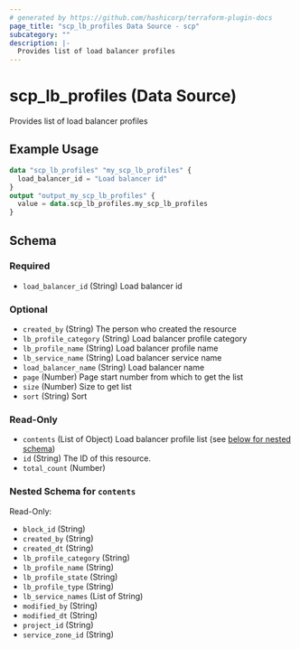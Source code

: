 ```yaml
---
# generated by https://github.com/hashicorp/terraform-plugin-docs
page_title: "scp_lb_profiles Data Source - scp"
subcategory: ""
description: |-
  Provides list of load balancer profiles
---
```


# scp_lb_profiles (Data Source)

Provides list of load balancer profiles

## Example Usage

```terraform
data "scp_lb_profiles" "my_scp_lb_profiles" {
  load_balancer_id = "Load balancer id"
}
output "output_my_scp_lb_profiles" {
  value = data.scp_lb_profiles.my_scp_lb_profiles
}
```

<!-- schema generated by tfplugindocs -->
## Schema

### Required

- `load_balancer_id` (String) Load balancer id

### Optional

- `created_by` (String) The person who created the resource
- `lb_profile_category` (String) Load balancer profile category
- `lb_profile_name` (String) Load balancer profile name
- `lb_service_name` (String) Load balancer service name
- `load_balancer_name` (String) Load balancer name
- `page` (Number) Page start number from which to get the list
- `size` (Number) Size to get list
- `sort` (String) Sort

### Read-Only

- `contents` (List of Object) Load balancer profile list (see [below for nested schema](#nestedatt--contents))
- `id` (String) The ID of this resource.
- `total_count` (Number)

<a id="nestedatt--contents"></a>
### Nested Schema for `contents`

Read-Only:

- `block_id` (String)
- `created_by` (String)
- `created_dt` (String)
- `lb_profile_category` (String)
- `lb_profile_name` (String)
- `lb_profile_state` (String)
- `lb_profile_type` (String)
- `lb_service_names` (List of String)
- `modified_by` (String)
- `modified_dt` (String)
- `project_id` (String)
- `service_zone_id` (String)


